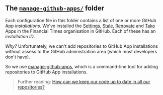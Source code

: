 ## The [`manage-github-apps/`](https://github.com/Financial-Times/github-apps-config-next/tree/master/manage-github-apps) folder

Each configuration file in this folder contains a list of one or more GitHub App *installations*. We've installed the [Settings](https://probot.github.io/apps/settings), [Stale](https://github.com/probot/stale),  [Renovate](https://github.com/apps/renovate) and [Tako](https://github.com/Financial-Times/tako/blob/master/README.md) Apps in the Financial Times organisation in GitHub. Each of these has an *installation ID*. 

*Why?* Unfortunately, we can't add repositories to GitHub App installations without assess to the GitHub administration area (which most developers don't have).

So we use [manage-github-apps](https://github.com/Financial-Times/manage-github-apps), which is a command-line tool for adding repositories to GitHub App installations. 

> Further reading: [How can we keep our code up to date in all our repositories?](https://github.com/Financial-Times/next/wiki/How-We-Manage-Our-GitHub-Repositories#how-can-we-keep-our-code-up-to-date-in-all-our-repositories)
